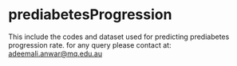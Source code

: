 # prediabetesProgression

This include the codes and dataset used for predicting prediabetes progression rate.
for any query please contact at: adeemali.anwar@mq.edu.au
